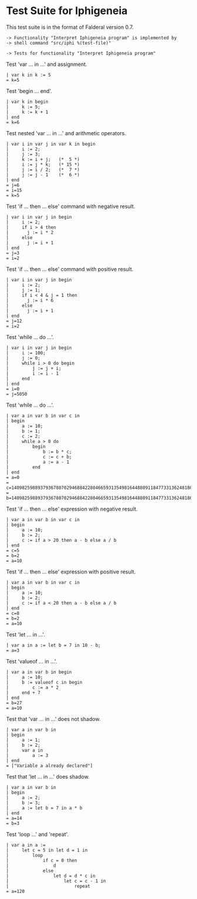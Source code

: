 Test Suite for Iphigeneia
=========================

This test suite is in the format of Falderal version 0.7.

    -> Functionality "Interpret Iphigeneia program" is implemented by
    -> shell command "src/iphi %(test-file)"

    -> Tests for functionality "Interpret Iphigeneia program"

Test 'var ... in ...' and assignment.

    | var k in k := 5
    = k=5

Test 'begin ... end'.

    | var k in begin
    |     k := 5;
    |     k := k + 1
    | end
    = k=6

Test nested 'var ... in ...' and arithmetic operators.

    | var i in var j in var k in begin
    |     i := 2;
    |     j := 3;
    |     k := i + j;   (*  5 *)
    |     i := j * k;   (* 15 *)
    |     j := i / 2;   (*  7 *)
    |     j := j - 1    (*  6 *)
    | end
    = j=6
    = i=15
    = k=5

Test 'if ... then ... else' command with negative result.

    | var i in var j in begin
    |     i := 2;
    |     if i > 4 then
    |       j := i * 2
    |     else
    |       j := i + 1
    | end
    = j=3
    = i=2

Test 'if ... then ... else' command with positive result.

    | var i in var j in begin
    |     i := 2;
    |     j := 1;
    |     if i < 4 & j = 1 then
    |       j := i * 6
    |     else
    |       j := i + 1
    | end
    = j=12
    = i=2

Test 'while ... do ...'.

    | var i in var j in begin
    |     i := 100;
    |     j := 0;
    |     while i > 0 do begin
    |         j := j + i;
    |         i := i - 1
    |     end
    | end
    = i=0
    = j=5050

Test 'while ... do ...'.

    | var a in var b in var c in
    | begin
    |     a := 10;
    |     b := 1;
    |     c := 2;
    |     while a > 0 do
    |         begin
    |             b := b * c;
    |             c := c + b;
    |             a := a - 1
    |         end
    | end
    = a=0
    = c=140982598893793678070294688422804665931354981644880911847733136248186424030732278900819020480668973702640170212905160639132296847654374706155245147715674612235227680384069415566749494180212370357849936526549755341591854042821940420766722160615645816921368300
    = b=140982598893793678070294688422804665931354981644880911847733136248186424030732278900819020480668973702640170212905160639132296847278898210361175931159590631877400396153764977561991761037132722898953457959352992281368361865140291306311370294857131871923863552

Test 'if ... then ... else' expression with negative result.

    | var a in var b in var c in
    | begin
    |     a := 10;
    |     b := 2;
    |     c := if a > 20 then a - b else a / b
    | end
    = c=5
    = b=2
    = a=10

Test 'if ... then ... else' expression with positive result.

    | var a in var b in var c in
    | begin
    |     a := 10;
    |     b := 2;
    |     c := if a < 20 then a - b else a / b
    | end
    = c=8
    = b=2
    = a=10

Test 'let ... in ...'.

    | var a in a := let b = 7 in 10 - b;
    = a=3

Test 'valueof ... in ...'.

    | var a in var b in begin
    |     a := 10;
    |     b := valueof c in begin
    |         c := a * 2
    |     end + 7
    | end
    = b=27
    = a=10

Test that 'var ... in ...' does not shadow.

    | var a in var b in
    | begin
    |     a := 1;
    |     b := 2;
    |     var a in
    |         a := 3
    | end
    = ["Variable a already declared"]

Test that 'let ... in ...' does shadow.

    | var a in var b in
    | begin
    |     a := 2;
    |     b := 3;
    |     a := let b = 7 in a * b
    | end
    = a=14
    = b=3

Test 'loop ...' and 'repeat'.

    | var a in a :=
    |     let c = 5 in let d = 1 in
    |         loop
    |             if c = 0 then
    |                 d
    |             else
    |                 let d = d * c in
    |                     let c = c - 1 in
    |                         repeat
    = a=120
